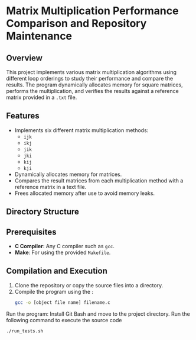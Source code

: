 # Matrix Multiplication Performance Comparison and Repository Maintenance

## Overview
This project implements various matrix multiplication algorithms using different loop orderings to study their performance and compare the results. The program dynamically allocates memory for square matrices, performs the multiplication, and verifies the results against a reference matrix provided in a `.txt` file.

## Features
- Implements six different matrix multiplication methods:
  - `ijk`
  - `ikj`
  - `jik`
  - `jki`
  - `kij`
  - `kji`
- Dynamically allocates memory for matrices.
- Compares the result matrices from each multiplication method with a reference matrix in a text file.
- Frees allocated memory after use to avoid memory leaks.

## Directory Structure


## Prerequisites
- **C Compiler**: Any C compiler such as `gcc`.
- **Make**: For using the provided `Makefile`.

## Compilation and Execution
1. Clone the repository or copy the source files into a directory.
2. Compile the program using the :
   ```bash
   gcc -o [object file name] filename.c
Run the program:
Install Git Bash and move to the project directory. Run the following command to execute the source code
```bash
./run_tests.sh

